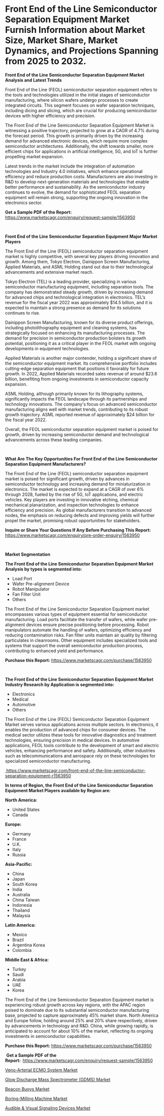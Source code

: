 <p><h1>Front End of the Line Semiconductor Separation Equipment Market Furnish Information about Market Size, Market Share, Market Dynamics, and Projections Spanning from 2025 to 2032.</h1></p><p><strong>Front End of the Line Semiconductor Separation Equipment Market Analysis and Latest Trends</strong></p>
<p><p>Front End of the Line (FEOL) semiconductor separation equipment refers to the tools and technologies utilized in the initial stages of semiconductor manufacturing, where silicon wafers undergo processes to create integrated circuits. This segment focuses on wafer separation techniques, including dicing and slicing, which are crucial for producing semiconductor devices with higher efficiency and precision.</p><p>The Front End of the Line Semiconductor Separation Equipment Market is witnessing a positive trajectory, projected to grow at a CAGR of 4.7% during the forecast period. This growth is primarily driven by the increasing demand for advanced electronic devices, which require more complex semiconductor architectures. Additionally, the shift towards smaller, more efficient chips for applications in artificial intelligence, 5G, and IoT is further propelling market expansion.</p><p>Latest trends in the market include the integration of automation technologies and Industry 4.0 initiatives, which enhance operational efficiency and reduce production costs. Manufacturers are also investing in R&D to develop next-generation materials and technologies that enable better performance and sustainability. As the semiconductor industry continues to evolve, the demand for sophisticated FEOL separation equipment will remain strong, supporting the ongoing innovation in the electronics sector.</p></p>
<p><strong>Get a Sample PDF of the Report:&nbsp;</strong> <a href="https://www.marketscagr.com/enquiry/request-sample/1563950?utm_campaign=2106&utm_medium=2&utm_source=Github&utm_content=ia&utm_term=11042025&utm_id=front-end-of-the-line-semiconductor-separation-equipment">https://www.marketscagr.com/enquiry/request-sample/1563950</a></p>
<p>&nbsp;</p>
<p><strong>Front End of the Line Semiconductor Separation Equipment Major Market Players</strong></p>
<p><p>The Front End of the Line (FEOL) semiconductor separation equipment market is highly competitive, with several key players driving innovation and growth. Among them, Tokyo Electron, Dainippon Screen Manufacturing, Applied Materials, and ASML Holding stand out due to their technological advancements and extensive market reach.</p><p>Tokyo Electron (TEL) is a leading provider, specializing in various semiconductor manufacturing equipment, including separation tools. The company has demonstrated steady growth, driven by increasing demand for advanced chips and technological integration in electronics. TEL’s revenue for the fiscal year 2022 was approximately $14.5 billion, and it is expected to maintain a strong presence as demand for its solutions continues to rise.</p><p>Dainippon Screen Manufacturing, known for its diverse product offerings, including photolithography equipment and cleaning systems, has strategically focused on enhancing its manufacturing processes. The demand for precision in semiconductor production bolsters its growth potential, positioning it as a critical player in the FEOL market with ongoing developments in equipment technologies.</p><p>Applied Materials is another major contender, holding a significant share of the semiconductor equipment market. Its comprehensive portfolio includes cutting-edge separation equipment that positions it favorably for future growth. In 2022, Applied Materials recorded sales revenue of around $23.6 billion, benefiting from ongoing investments in semiconductor capacity expansion.</p><p>ASML Holding, although primarily known for its lithography systems, significantly impacts the FEOL landscape through its partnerships and technology innovations. The company's focus on advanced semiconductor manufacturing aligns well with market trends, contributing to its robust growth trajectory. ASML reported revenue of approximately $24 billion for the fiscal year 2022.</p><p>Overall, the FEOL semiconductor separation equipment market is poised for growth, driven by increasing semiconductor demand and technological advancements across these leading companies.</p></p>
<p>&nbsp;</p>
<p><strong>What Are The Key Opportunities For Front End of the Line Semiconductor Separation Equipment Manufacturers?</strong></p>
<p><p>The Front End of the Line (FEOL) semiconductor separation equipment market is poised for significant growth, driven by advances in semiconductor technology and increasing demand for miniaturization in electronics. The market is expected to expand at a CAGR of over 6% through 2028, fueled by the rise of 5G, IoT applications, and electric vehicles. Key players are investing in innovative etching, chemical mechanical planarization, and inspection technologies to enhance efficiency and precision. As global manufacturers transition to advanced nodes, the emphasis on reducing defects and improving yields will further propel the market, promising robust opportunities for stakeholders.</p></p>
<p><strong>Inquire or Share Your Questions If Any Before Purchasing This Report:</strong> <a href="https://www.marketscagr.com/enquiry/pre-order-enquiry/1563950?utm_campaign=2106&utm_medium=2&utm_source=Github&utm_content=ia&utm_term=11042025&utm_id=front-end-of-the-line-semiconductor-separation-equipment">https://www.marketscagr.com/enquiry/pre-order-enquiry/1563950</a></p>
<p>&nbsp;</p>
<p><strong>Market Segmentation</strong></p>
<p><strong>The Front End of the Line Semiconductor Separation Equipment Market Analysis by types is segmented into:</strong></p>
<p><ul><li>Load Port</li><li>Wafer Pre-alignment Device</li><li>Robot Manipulator</li><li>Fan Filter Unit</li><li>Others</li></ul></p>
<p><p>The Front End of the Line Semiconductor Separation Equipment market encompasses various types of equipment essential for semiconductor manufacturing. Load ports facilitate the transfer of wafers, while wafer pre-alignment devices ensure precise positioning before processing. Robot manipulators automate the handling of wafers, optimizing efficiency and reducing contamination risks. Fan filter units maintain air quality by filtering particulates in cleanrooms. Other equipment includes specialized tools and systems that support the overall semiconductor production process, contributing to enhanced yield and performance.</p></p>
<p><strong>Purchase this Report:&nbsp;</strong><a href="https://www.marketscagr.com/purchase/1563950?utm_campaign=2106&utm_medium=2&utm_source=Github&utm_content=ia&utm_term=11042025&utm_id=front-end-of-the-line-semiconductor-separation-equipment">https://www.marketscagr.com/purchase/1563950</a></p>
<p>&nbsp;</p>
<p><strong>The Front End of the Line Semiconductor Separation Equipment Market Industry Research by Application is segmented into:</strong></p>
<p><ul><li>Electronics</li><li>Medical</li><li>Automotive</li><li>Others</li></ul></p>
<p><p>The Front End of the Line (FEOL) Semiconductor Separation Equipment Market serves various applications across multiple sectors. In electronics, it enables the production of advanced chips for consumer devices. The medical sector utilizes these tools for innovative diagnostics and treatment technologies, ensuring precision in medical devices. In automotive applications, FEOL tools contribute to the development of smart and electric vehicles, enhancing performance and safety. Additionally, other industries such as telecommunications and aerospace rely on these technologies for specialized semiconductor manufacturing.</p></p>
<p><a href="https://www.marketscagr.com/front-end-of-the-line-semiconductor-separation-equipment-r1563950?utm_campaign=2106&utm_medium=2&utm_source=Github&utm_content=ia&utm_term=11042025&utm_id=front-end-of-the-line-semiconductor-separation-equipment">&nbsp;https://www.marketscagr.com/front-end-of-the-line-semiconductor-separation-equipment-r1563950</a></p>
<p><strong>In terms of Region, the Front End of the Line Semiconductor Separation Equipment Market Players available by Region are:</strong></p>
<p>
    <p> <strong> North America: </strong>
        <ul>
            <li>United States</li>
            <li>Canada</li>
        </ul>
        </p> 
    <p> <strong> Europe: </strong>
        <ul>
            <li>Germany</li>
            <li>France</li>
            <li>U.K.</li>
            <li>Italy</li>
            <li>Russia</li>
        </ul>
        </p> 
    <p> <strong> Asia-Pacific: </strong>
        <ul>
            <li>China</li>
            <li>Japan</li>
            <li>South Korea</li>
            <li>India</li>
            <li>Australia</li>
            <li>China Taiwan</li>
            <li>Indonesia</li>
            <li>Thailand</li>
            <li>Malaysia</li>
        </ul>
        </p> 
    <p> <strong> Latin America: </strong>
        <ul>
            <li>Mexico</li>
            <li>Brazil</li>
            <li>Argentina Korea</li>
            <li>Colombia</li>
        </ul>
        </p> 
    <p> <strong> Middle East & Africa: </strong>
        <ul>
            <li>Turkey</li>
            <li>Saudi</li>
            <li>Arabia</li>
            <li>UAE</li>
            <li>Korea</li>
        </ul>
    </p>
    </p>
<p><p>The Front End of the Line Semiconductor Separation Equipment market is experiencing robust growth across key regions, with the APAC region poised to dominate due to its substantial semiconductor manufacturing base, projected to capture approximately 45% market share. North America and Europe follow, holding around 25% and 20% share respectively, driven by advancements in technology and R&D. China, while growing rapidly, is anticipated to account for about 10% of the market, reflecting its ongoing investments in semiconductor capabilities.</p></p>
<p><strong>Purchase this Report: </strong><a href="https://www.marketscagr.com/purchase/1563950?utm_campaign=2106&utm_medium=2&utm_source=Github&utm_content=ia&utm_term=11042025&utm_id=front-end-of-the-line-semiconductor-separation-equipment">https://www.marketscagr.com/purchase/1563950</a></p>
<p>&nbsp;<strong>Get a Sample PDF of the Report:&nbsp;&nbsp;</strong><a href="https://www.marketscagr.com/enquiry/request-sample/1563950?utm_campaign=2106&utm_medium=2&utm_source=Github&utm_content=ia&utm_term=11042025&utm_id=front-end-of-the-line-semiconductor-separation-equipment">https://www.marketscagr.com/enquiry/request-sample/1563950</a></p>
<p><strong></strong></p>
<p><p><a href="https://github.com/nagateyisu29/Market-Research-Report-List-1/blob/main/veno-arterial-ecmo-system-market.md?utm_campaign=2106&utm_medium=2&utm_source=Github&utm_content=ia&utm_term=11042025&utm_id=front-end-of-the-line-semiconductor-separation-equipment">Veno-Arterial ECMO System Market</a></p><p><a href="https://github.com/eymermanda0p/Market-Research-Report-List-1/blob/main/glow-discharge-mass-spectrometer-gdms-market.md?utm_campaign=2106&utm_medium=2&utm_source=Github&utm_content=ia&utm_term=11042025&utm_id=front-end-of-the-line-semiconductor-separation-equipment">Glow Discharge Mass Spectrometer (GDMS) Market</a></p><p><a href="https://github.com/guzasbahsas/Market-Research-Report-List-1/blob/main/beacon-buoys-market.md?utm_campaign=2106&utm_medium=2&utm_source=Github&utm_content=ia&utm_term=11042025&utm_id=front-end-of-the-line-semiconductor-separation-equipment">Beacon Buoys Market</a></p><p><a href="https://github.com/weisonmanych/Market-Research-Report-List-1/blob/main/boring-milling-machine-market.md?utm_campaign=2106&utm_medium=2&utm_source=Github&utm_content=ia&utm_term=11042025&utm_id=front-end-of-the-line-semiconductor-separation-equipment">Boring-Milling Machine Market</a></p><p><a href="https://github.com/rokiahgrendy/Market-Research-Report-List-1/blob/main/audible-visual-signaling-devices-market.md?utm_campaign=2106&utm_medium=2&utm_source=Github&utm_content=ia&utm_term=11042025&utm_id=front-end-of-the-line-semiconductor-separation-equipment">Audible & Visual Signaling Devices Market</a></p></p>